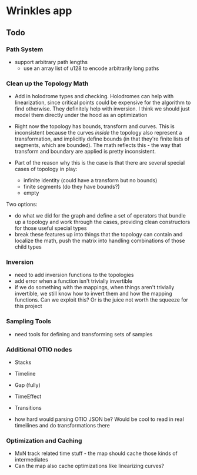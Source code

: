 # Wrinkles app

## Todo

### Path System

* support arbitrary path lengths
    * use an array list of u128 to encode arbitrarily long paths

### Clean up the Topology Math

- Add in holodrome types and checking.  Holodromes can help with linearization,
  since critical points could be expensive for the algorithm to find otherwise.
  They definitely help with inversion.  I think we should just model them
  directly under the hood as an optimization

- Right now the topology has bounds, transform and curves.  This is
  inconsistent because the curves _inside_ the topology also represent a
  transformation, and implicitly define bounds (in that they're finite lists of
  segments, which are bounded).  The math reflects this - the way that
  transform and boundary are applied is pretty inconsistent.

- Part of the reason why this is the case is that there are several special
  cases of topology in play:
    - infinite identity (could have a transform but no bounds)
    - finite segments (do they have bounds?)
    - empty

Two options:
* do what we did for the graph and define a set of operators that bundle up a
  topology and work through the cases, providing clean constructors for those
  useful special types
* break these features up into things that the topology can contain and
  localize the math, push the matrix into handling combinations of those child
  types

### Inversion

* need to add inversion functions to the topologies
* add error when a function isn't trivially invertible
* if we do something with the mappings, when things aren't trivially
  invertible, we still know how to invert them and how the mapping functions.
  Can we exploit this? Or is the juice not worth the squeeze for this project

### Sampling Tools

* need tools for defining and transforming sets of samples

### Additional OTIO nodes

* Stacks
* Timeline
* Gap (fully)
* TimeEffect
* Transitions

* how hard would parsing OTIO JSON be?  Would be cool to read in real
  timeilines and do transformations there

### Optimization and Caching

* MxN track related time stuff - the map should cache those kinds of intermediates
* Can the map also cache optimizations like linearizing curves?


